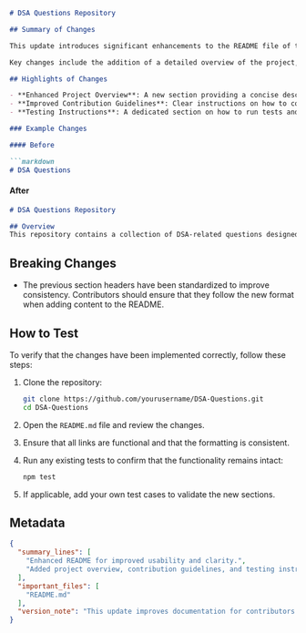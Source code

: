 ```markdown
# DSA Questions Repository

## Summary of Changes

This update introduces significant enhancements to the README file of the DSA Questions repository, providing clearer instructions and improved usability for contributors and users alike. The enhancements focus on making it easier to navigate through the repository, understand the project structure, and contribute effectively. Our goal is to create an inviting and informative environment that encourages participation and collaboration.

Key changes include the addition of a detailed overview of the project, clearer section headings, and improved formatting for better readability. The updates also emphasize the importance of testing and contribution guidelines, ensuring that users can seamlessly integrate their contributions into the project workflow.

## Highlights of Changes

- **Enhanced Project Overview**: A new section providing a concise description of the repository's purpose and its relevance to Data Structures and Algorithms (DSA).
- **Improved Contribution Guidelines**: Clear instructions on how to contribute, including code style guidelines and pull request processes.
- **Testing Instructions**: A dedicated section on how to run tests and validate changes before submitting contributions.

### Example Changes

#### Before

```markdown
# DSA Questions
```

#### After

```markdown
# DSA Questions Repository

## Overview
This repository contains a collection of DSA-related questions designed to help users practice and improve their problem-solving skills.
```

## Breaking Changes

- The previous section headers have been standardized to improve consistency. Contributors should ensure that they follow the new format when adding content to the README.

## How to Test

To verify that the changes have been implemented correctly, follow these steps:

1. Clone the repository:
   ```bash
   git clone https://github.com/yourusername/DSA-Questions.git
   cd DSA-Questions
   ```

2. Open the `README.md` file and review the changes.
3. Ensure that all links are functional and that the formatting is consistent.
4. Run any existing tests to confirm that the functionality remains intact:
   ```bash
   npm test
   ```

5. If applicable, add your own test cases to validate the new sections.

## Metadata

```json
{
  "summary_lines": [
    "Enhanced README for improved usability and clarity.",
    "Added project overview, contribution guidelines, and testing instructions."
  ],
  "important_files": [
    "README.md"
  ],
  "version_note": "This update improves documentation for contributors and users."
}
```
```